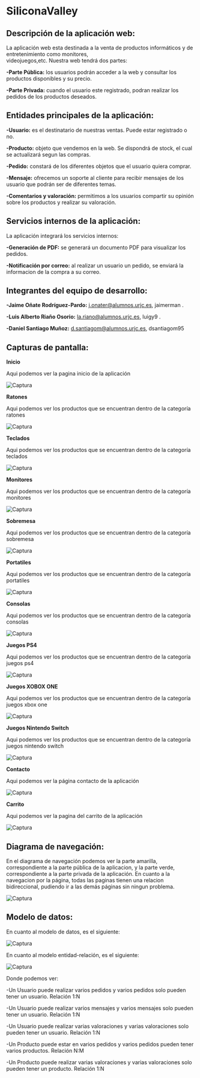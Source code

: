 # SiliconaValley

## **Descripción de la aplicación web:**

La aplicación web esta destinada a la venta de productos informáticos y de entretenimiento como monitores,     
videojuegos,etc. Nuestra web tendrá dos partes:

  **-Parte Pública:** los usuarios podrán acceder a la web y consultar los productos disponibles y su precio.
  
  **-Parte Privada:** cuando el usuario este registrado, podran realizar los pedidos de los productos deseados.

## **Entidades principales de la aplicación:**

  **-Usuario:** es el destinatario de nuestras ventas. Puede estar registrado o no.
  
  **-Producto:** objeto que vendemos en la web. Se dispondrá de stock, el cual se actualizará segun las compras.
  
  **-Pedido:** constará de los diferentes objetos que el usuario quiera comprar.
  
  **-Mensaje:** ofrecemos un soporte al cliente para recibir mensajes de los usuario que podrán ser de 
  diferentes temas.
  
  **-Comentarios y valoración:** permitimos a los usuarios compartir su opinión sobre los productos y realizar su 
  valoración.
  
## **Servicios internos de la aplicación:**

La aplicación integrará los servicios internos:
  
  **-Generación de PDF:** se generará un documento PDF para visualizar los pedidos.
  
  **-Notificación por correo:** al realizar un usuario un pedido, se enviará la informacion de la compra a su correo.
  
## **Integrantes del equipo de desarrollo:**

  **-Jaime Oñate Rodríguez-Pardo:** j.onater@alumnos.urjc.es, jaimerman .
  
  **-Luis Alberto Riaño Osorio:** la.riano@alumnos.urjc.es, luigy9 .
  
  **-Daniel Santiago Muñoz:** d.santiagom@alumnos.urjc.es, dsantiagom95 
  
## **Capturas de pantalla:**

  **Inicio** 
  
  Aqui podemos ver la pagina inicio de la aplicación
  
  ![Captura](https://github.com/Luigy9/SiliconaValley/blob/master/capturas/inicio.png)
  
  **Ratones** 
  
  Aqui podemos ver los productos que se encuentran dentro de la categoría ratones
  
  ![Captura](https://github.com/Luigy9/SiliconaValley/blob/master/capturas/ratones.png)
  
  **Teclados** 
  
  Aqui podemos ver los productos que se encuentran dentro de la categoría teclados
  
  ![Captura](https://github.com/Luigy9/SiliconaValley/blob/master/capturas/teclados.png)
  
  **Monitores** 
  
  Aqui podemos ver los productos que se encuentran dentro de la categoría monitores
  
  ![Captura](https://github.com/Luigy9/SiliconaValley/blob/master/capturas/monitores.png)
  
  **Sobremesa** 
  
  Aqui podemos ver los productos que se encuentran dentro de la categoría sobremesa
  
  ![Captura](https://github.com/Luigy9/SiliconaValley/blob/master/capturas/sobremesa.png)
  
  **Portatiles** 
  
  Aqui podemos ver los productos que se encuentran dentro de la categoría portatiles
  
  ![Captura](https://github.com/Luigy9/SiliconaValley/blob/master/capturas/portatiles.png)
  
  **Consolas** 
  
  Aqui podemos ver los productos que se encuentran dentro de la categoría consolas
  
  ![Captura](https://github.com/Luigy9/SiliconaValley/blob/master/capturas/consolas.png)
  
  **Juegos PS4** 
  
  Aqui podemos ver los productos que se encuentran dentro de la categoría juegos ps4
  
  ![Captura](https://github.com/Luigy9/SiliconaValley/blob/master/capturas/ps4.png)
  
  **Juegos XOBOX ONE**
  
  Aqui podemos ver los productos que se encuentran dentro de la categoría juegos xbox one
  
  ![Captura](https://github.com/Luigy9/SiliconaValley/blob/master/capturas/xbox.png)
  
  **Juegos Nintendo Switch**
  
  Aqui podemos ver los productos que se encuentran dentro de la categoría juegos nintendo switch
  
  ![Captura](https://github.com/Luigy9/SiliconaValley/blob/master/capturas/nintendo.png)
  
  **Contacto**
  
  Aqui podemos ver la página contacto de la aplicación
  
  ![Captura](https://github.com/Luigy9/SiliconaValley/blob/master/capturas/contacto.png)
  
  **Carrito**
  
  Aqui podemos ver la pagina del carrito de la aplicación
  
  ![Captura](https://github.com/Luigy9/SiliconaValley/blob/master/capturas/carrito.png)
  
  
 ## **Diagrama de navegación:**
 
En el diagrama de navegación podemos ver la parte amarilla, correspondiente a la parte pública de la aplicacion, y la parte       verde, correspondiente a la parte privada de la aplicación. En cuanto a la navegacion por la página, todas las paginas tienen una relacion bidireccional, pudiendo ir a las demás páginas sin ningun problema.

![Captura](https://github.com/Luigy9/SiliconaValley/blob/master/capturas/diagrama.png)


 ## **Modelo de datos:**
 
 En cuanto al modelo de datos, es el siguiente:
  
 ![Captura](https://github.com/Luigy9/SiliconaValley/blob/master/capturas/uml.png)
 
 
 En cuanto al modelo entidad-relación, es el siguiente:
 
 ![Captura](https://github.com/Luigy9/SiliconaValley/blob/master/capturas/er.png)
 
 
 Donde podemos ver:
 
 -Un Usuario puede realizar varios pedidos y varios pedidos solo pueden tener un usuario. Relación 1:N
 
 -Un Usuario puede realizar varios mensajes y varios mensajes solo pueden tener un usuario. Relación 1:N
  
 -Un Usuario puede realizar varias valoraciones y varias valoraciones solo pueden tener un usuario. Relación 1:N
   
 -Un Producto puede estar en varios pedidos y varios pedidos pueden tener varios productos. Relación N:M
 
 -Un Producto puede realizar varias valoraciones y varias valoraciones solo pueden tener un producto. Relación 1:N
